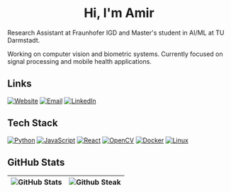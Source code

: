 <h1 align="center">Hi, I'm Amir</h1>

Research Assistant at Fraunhofer IGD and Master's student in AI/ML at TU Darmstadt.

Working on computer vision and biometric systems. Currently focused on signal processing and mobile health applications.  

## Links

[![Website](https://img.shields.io/badge/-amirmohammadraei.github.io-blue?style=for-the-badge&logo=github)](https://amirmohammadraei.github.io)
[![Email](https://img.shields.io/badge/-amir.m.raei@gmail.com-red?style=for-the-badge&logo=gmail)](mailto:amir.m.raei@gmail.com)
[![LinkedIn](https://img.shields.io/badge/-amirmohammad--raei-blue?style=for-the-badge&logo=linkedin)](https://www.linkedin.com/in/amirmohammad-raei/)

## Tech Stack

[![Python](https://img.shields.io/badge/-Python-3776AB?style=for-the-badge&logo=python&logoColor=white)](https://www.python.org/)
[![JavaScript](https://img.shields.io/badge/-JavaScript-F7DF1E?style=for-the-badge&logo=javascript&logoColor=black)](https://developer.mozilla.org/en-US/docs/Web/JavaScript)
[![React](https://img.shields.io/badge/-React-61DAFB?style=for-the-badge&logo=react&logoColor=black)](https://reactjs.org/)
[![OpenCV](https://img.shields.io/badge/-OpenCV-5C3EE8?style=for-the-badge&logo=opencv&logoColor=white)](https://opencv.org/)
[![Docker](https://img.shields.io/badge/-Docker-2496ED?style=for-the-badge&logo=docker&logoColor=white)](https://www.docker.com/)
[![Linux](https://img.shields.io/badge/-Linux-FCC624?style=for-the-badge&logo=linux&logoColor=black)](https://www.linux.org/)

## GitHub Stats

![GitHub Stats](https://github-readme-stats.vercel.app/api?username=amirmohammadraei&show_icons=true&theme=dark)  |  ![Github Steak](https://github-readme-streak-stats.herokuapp.com/?user=amirmohammadraei&theme=dark)
:-------------------------:|:-------------------------:
